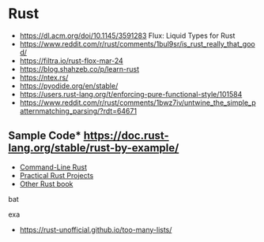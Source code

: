# Rust
* https://dl.acm.org/doi/10.1145/3591283 Flux: Liquid Types for Rust
* https://www.reddit.com/r/rust/comments/1bul9sr/is_rust_really_that_good/ 
* https://filtra.io/rust-flox-mar-24 
* https://blog.shahzeb.co/p/learn-rust
* https://ntex.rs/ 
* https://pyodide.org/en/stable/ 
* https://users.rust-lang.org/t/enforcing-pure-functional-style/101584
* https://www.reddit.com/r/rust/comments/1bwz7iv/untwine_the_simple_patternmatching_parsing/?rdt=64671


## Sample Code* https://doc.rust-lang.org/stable/rust-by-example/ 
* [Command-Line Rust](https://drive.google.com/file/d/11otsnVI7E6nZXWV9MMig-4MPxspwtBIR/view?usp=sharing)
* [Practical Rust Projects](https://drive.google.com/file/d/1cBAykJ_XCmMRe_37vo5Nd1VR3cy0Vm1r/view?usp=sharing)
* [Other Rust book](https://drive.google.com/file/d/1tqr0l-434cYYPe24IqewkRBbwsiSl1I7/view?usp=sharing)

bat

exa

* https://rust-unofficial.github.io/too-many-lists/
